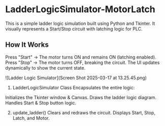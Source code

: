 # LadderLogicSimulator-MotorLatch
This is a simple ladder logic simulation built using Python and Tkinter. It visually represents a Start/Stop circuit with latching logic for PLC.

## How It Works
Press "Start" → The motor turns ON and remains ON (latching enabled).
Press "Stop" → The motor turns OFF, breaking the circuit.
The UI updates dynamically to show the current state.

![Ladder Logic Simulator](Screen Shot 2025-03-17 at 13.25.45.png)

1) LadderLogicSimulator Class
Encapsulates the entire logic:

Initializes the Tkinter window & Canvas.
Draws the ladder logic diagram.
Handles Start & Stop button logic.

2) update_ladder()
Clears and redraws the circuit.
Displays Start, Stop, Latch, and Motor.
